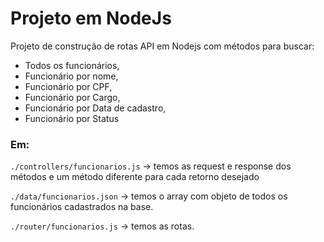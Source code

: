 # Projeto em NodeJs 

Projeto de construção de rotas API em Nodejs com métodos para buscar:
* Todos os funcionários,
* Funcionário por nome,
* Funcionário por CPF,
* Funcionário por Cargo,
* Funcionário por Data de cadastro,
* Funcionário por Status

### Em: 

`./controllers/funcionarios.js` -> temos as request e response dos métodos e um método diferente para cada retorno desejado

`./data/funcionarios.json` -> temos o array com objeto de todos os funcionários cadastrados na base.

`./router/funcionarios.js` -> temos as rotas. 